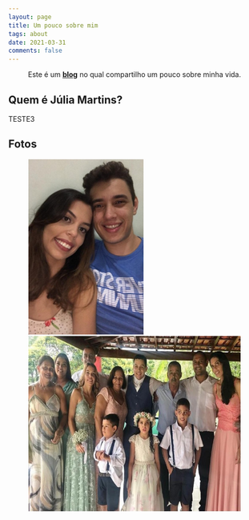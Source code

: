```yaml
---
layout: page
title: Um pouco sobre mim
tags: about
date: 2021-03-31
comments: false
---
```

    
<center>Este é um <a href="https://julialmartins.github.io//"><b>blog</b></a> no qual compartilho um pouco sobre minha vida.</center>

## Quem é Júlia Martins?

TESTE3

## Fotos

<figure class = "half">
    <img src="foto1.jpeg" style = "height: 350px; width: 230px;">
    <img src="foto2.jpeg" style = "height: 350px; width: 470px;">
</figure>



